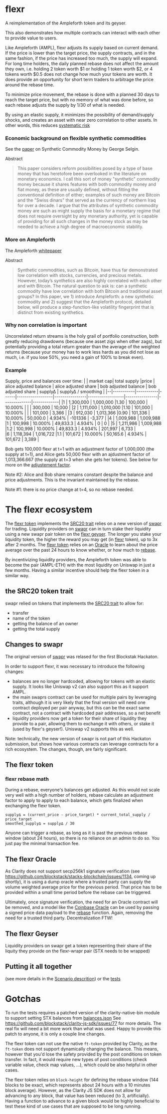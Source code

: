 # flexr
A reimplementation of the Ampleforth token and its geyser.

This also demonstrates how multiple contracts can interact with each other to provide value to users.

Like Ampleforth (AMPL), flexr adjusts its supply based on current demand.  If the price is lower than the target price, the supply contracts, and in the same fashion, if the price has increased too much, the supply will expand.  For long time holders, the daily planned rebase does not affect the amount they own, i.e. holding 2 token worth $1 or holding 1 token worth $2, or 4 tokens worth $0.5 does not change how much your tokens are worth.  It does provide an opportunity for short term traders to arbitrage the price around the rebase time.

To minimize price movement, the rebase is done with a planned 30 days to reach the target price, but with no memory of what was done before, so each rebase adjusts the supply by 1/30 of what is needed.

By using an elastic supply, it minimizes the possibility of demand/supply shocks, and creates an asset with near zero correlation to other assets.  In other words, this reduces [systematic risk](https://www.ampleforth.org/economics/)

### Economic background on flexible synthetic commodities
See the [paper](https://papers.ssrn.com/sol3/papers.cfm?abstract_id=2000118) on Synthetic Commodity Money by George Selgin.

Abstract
> This paper considers reform possibilities posed by a type of base money that has heretofore been overlooked in the literature on monetary economics. I call this sort of money "synthetic" commodity money because it shares features with both commodity money and fiat money, as these are usually defined, without fitting the conventional definition of either; examples of such money are Bitcoin and the "Swiss dinars" that served as the currency of northern Iraq for over a decade. I argue that the attributes of synthetic commodity money are such as might supply the basis for a monetary regime that does not require oversight by any monetary authority, yet is capable of providing for all such changes in the money stock as may be needed to achieve a high degree of macroeconomic stability.


### More on Ampleforth
The Ampleforth [whitepaper](https://www.ampleforth.org/papers/)

Abstract
> Synthetic commodities, such as Bitcoin, have thus far demonstrated low correlation with stocks, currencies, and precious metals. However, today’s synthetics are also highly correlated with each other and with Bitcoin. The natural question to ask is: can a synthetic commodity have low correlation with both Bitcoin and traditional asset groups? In this paper, we 1) introduce Ampleforth: a new synthetic commodity and 2) suggest that the Ampleforth protocol, detailed below, will produce a step-function-like volatility fingerprint that is distinct from existing synthetics.

### Why non correlation is important
Uncorrelated return streams is the holy grail of portfolio construction, both greatly reducing drawdowns (because one asset zigs when other zags), but potentially providing a total return greater than the average of the weighted returns (because your money has to work less hards as you did not lose as much, i.e. if you lose 50%, you need a gain of 100% to break even).

### Example

Supply, price and balances over time:
|  | market cap| total supply    |price | alice adjusted balance | alice adjusted share | bob adjusted balance | bob adjusted share | supply∆     | supply∆ / smoothing |
|--|-----------|-----------|------|------------------|----------------|------------------|----------------|--------------|-------------|
|1 | 1,300,000 | 1,000,000 |1.30  | 100,000      | 10.000%        |                  |                |   300,000 | 10,000 |
|2 | 1,111,000 | 1,010,000 |1.10  | 101,000      | 10.000%        |                  |                |   101,000 | 3,366  |
|3 | 912,030   | 1,013,366 |0.90  | 101,336      | 10.000%        | 50,000.0         | 4.934%         |  -101336  | -3,377 | 
|4 | 1,009,988 | 1,009,988 |1     | 100,998      | 10.000%        | 49,833.3         | 4.934%         |  0        | 0      |
|5 | 1,211,986 | 1,009,988 |1.2   | 100,998      | 10.000%        | 49,833.3         | 4.934%         |  201,997  | 6,733  |  
|6 | 1,118,394 | 1,016,722 |1.1   | 101,672      | 10.000%        | 50,165.6         | 4.934%         | 101,672   | 3,389  | 

Bob gets 100,000 flexr at t=1 with an adjustment factor of 1,000,000 (the supply at t=1), and Alice gets 50,000 flexr with an ajdustment factor of 1,013,366.667 (the supply at t=3 when she gets her tokens).  See below for more on the [adjustement factor](#flexr-rebase-math).

Note #2: Alice and Bob share remains constant despite the balance and price adjustments.  This is the invariant maintained by the rebase.

Note #1: there is no price change at t=4, so no rebase needed.

# The flexr ecosystem

The [flexr token](#the-flexr-token) implements the [SRC20 trait](#the-src20-token-trait) relies on a new version of [swapr](#changes-to-swapr) for trading.  Liquidity providers on [swapr](#changes-to-swapr) can in turn stake their liquidity using a new swapr pair token on the [flexr geyser](#the-flexr-geyser).  The longer you stake your liquidity token, the higher the reward you may get (in [flexr](#the-flexr-token) token), up to 3x after 2 months.  The [flexr token](#the-flexr-token) relies on an [Oracle](#the-flexr-oracle) to learn about the price average over the past 24 hours to know whether, or how much to [rebase](#flexr-rebase-math).

By incentivizing liquidity providers, the Ampleforth token was able to become the pair (AMPL-ETH) with the most liquidity on Uniswap in just a few months.  Having a similar incentive should help the flexr token in a similar way.


## the SRC20 token trait
swapr relied on tokens that implements the [SRC20 trait](./contracts/src20-trait.clar) to allow for:
- transfer
- name of the token
- getting the balance of an owner
- getting the total supply

## Changes to swapr
The original version of [swapr](https://github.com/psq/swapr) was relased for the first Blockstak Hackaton.

In order to support flexr, it was necessary to introduce the following changes:
- balances are no longer hardcoded, allowing for tokens with an elastic supply.  It looks like Uniswap v2 can also support this as it support AMPL.
- the main swaprs contract can be used for multiple pairs by leveraging traits, although it is very likely that the final version will need one contract deployed per pair anyway, but this can be the exact same contract, not a contract with hardcoded pair addresses, so a net benefit
- liquidity providers now get a token for their share of liquidity they provide to a pair, allowing them to exchange it with others, or stake it (used by flexr's geyser!).  Uniswap v2 supports this as well.

Note: technically, the new version of swapr is not part of this Hackaton submission, but shows how various contracts can leverage contracts for a rich ecosystem.  The changes, though, are fairly significant.

## The flexr token

### flexr rebase math
During a rebase, everyone's balances get adjusted.  As this would not scale very well with a high number of holders, rebase calculate an adjustment factor to apply to apply to each balance, which gets finalized when exchanging the flexr token.

```
supply∆ = (current_price - price_target) * current_total_supply / price_target
smoothed_supply∆ = supply∆ / 30
``` 

Anyone can trigger a rebase, as long as it is past the previous rebase window (about 24 hours), so there is no reliance on an admin to do so.  You just pay the minimal transaction fee.

## The flexr Oracle
As Clarity does not support secp256k1 signature verification (see https://github.com/blockstack/stacks-blockchain/issues/1134, coming up shortly), it is using a dump oracle where a trusted party can supply the volume weighted average price for the previous period.  That price has to be provided within a small time period before the rebase can be triggered.

Ultimately, once signature verification, the need for an Oracle contract will be removed, and a model like the [Coinbase Oracle](https://docs.pro.coinbase.com/#oracle) can be used by passing a signed price data payload to the [rebase](#flexr-rebase-math) function.  Again, removing the need for a trusted third party.  Decentralization FTW!


## The flexr Geyser
Liquidity providers on swapr get a token representing their share of the liquity they provide on the flexr-wrapr pair (STX needs to be wrapped)

## Putting it all together
(see more details in the [Scenario descrition](./scenario.md)) or the [tests](./test/unit/flexr.ts)


# Gotchas
To run the tests requires a patched version of the clarity-native-bin module to support setting STX balances from [balances.json](./balances.json)
See https://github.com/blockstack/clarity-js-sdk/issues/77 for more details.  The real fix will need a bit more work than what was used.  Happy to provide this patch to anyone, it is only a couple line changes.

The flexr token can not use the native `ft-token` provided by Clarity, as the `ft-token` does not support dynamically changing the balance.  This means, however that you'd lose the safety provided by the post conditions on token transfer.  In fact, it would require new types of post conditions (check variable value, check map values, ...), which could be also helpful in other cases.

The flexr token relies on `block-height` for defining the rebase window (144 blocks to be exact, which represents about 24 hours with a 10 minutes block average).  However, as the Clarity JS SDK does not allow for advancing to any block, that value has been reduced (to 3, artificially).  Having a function to advance to a given block would be highly beneficial to test these kind of use cases that are supposed to be long running.



